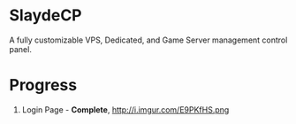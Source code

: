# SlaydeCP
A fully customizable VPS, Dedicated, and Game Server management control panel.

# Progress
1. Login Page - **Complete**, http://i.imgur.com/E9PKfHS.png
